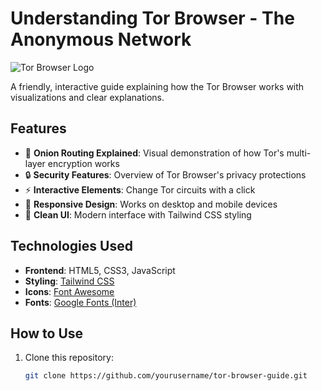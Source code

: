 # Understanding Tor Browser - The Anonymous Network

![Tor Browser Logo](https://cdn0.iconfinder.com/data/icons/flat-round-system/512/tor-512.png)

A friendly, interactive guide explaining how the Tor Browser works with visualizations and clear explanations.

## Features

- 🧅 **Onion Routing Explained**: Visual demonstration of how Tor's multi-layer encryption works
- 🔒 **Security Features**: Overview of Tor Browser's privacy protections
- ⚡ **Interactive Elements**: Change Tor circuits with a click
- 📱 **Responsive Design**: Works on desktop and mobile devices
- 🎨 **Clean UI**: Modern interface with Tailwind CSS styling

## Technologies Used

- **Frontend**: HTML5, CSS3, JavaScript
- **Styling**: [Tailwind CSS](https://tailwindcss.com/)
- **Icons**: [Font Awesome](https://fontawesome.com/)
- **Fonts**: [Google Fonts (Inter)](https://fonts.google.com/specimen/Inter)

## How to Use

1. Clone this repository:
   ```bash
   git clone https://github.com/yourusername/tor-browser-guide.git
